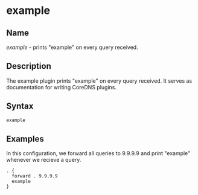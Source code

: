 # example

## Name

*example* - prints "example" on every query received.

## Description

The example plugin prints "example" on every query received. It serves as documentation for
writing CoreDNS plugins.

## Syntax

~~~ txt
example
~~~

## Examples

In this configuration, we forward all queries to 9.9.9.9 and print "example" whenever we recieve
a query.

``` corefile
. {
  forward . 9.9.9.9
  example
}
```
